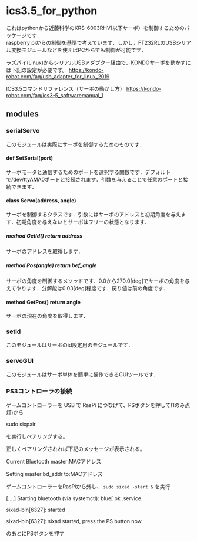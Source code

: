 # ics3.5_for_python

これはpythonから近藤科学のKRS-6003RHV(以下サーボ）を制御するためのパッケージです．  
raspberry piからの制御を基準で考えています．しかし，FT232RLのUSBシリアル変換モジュールなどを使えばPCからでも制御が可能です．

ラズパイ(Linux)からシリアルUSBアダプター経由で、KONDOサーボを動かすには下記の設定が必要です。
https://kondo-robot.com/faq/usb_adapter_for_linux_2019

ICS3.5コマンドリファレンス（サーボの動かし方）
https://kondo-robot.com/faq/ics3-5_softwaremanual_1

## modules
### serialServo
 このモジュールは実際にサーボを制御するためのものです．

#### def SetSerial(port)  
サーボモータと通信するためのポートを選択する関数です．デフォルトで/dev/ttyAMA0ポートと接続されます．引数を与えることで任意のポートと接続できます．

#### class Servo(address, angle)
サーボを制御するクラスです．引数にはサーボのアドレスと初期角度を与えます．初期角度を与えないとサーボはフリーの状態となります．
##### method GetId() return address
サーボのアドレスを取得します．

##### method Pos(angle) return bef_angle
サーボの角度を制御するメソッドです．0.0から270.0[deg]でサーボの角度を与えてやります．分解能は0.03[deg]程度です．戻り値は前の角度です．

#### method GetPos() return angle
サーボの現在の角度を取得します．

### setid
このモジュールはサーボのid設定用のモジュールです．

### servoGUI
このモジュールはサーボ単体を簡単に操作できるGUIツールです．


### PS3コントローラの接続
ゲームコントローラーを USB で RasPi につなげて、PSボタンを押して(1のみ点灯)から

sudo sixpair

を実行しペアリングする。

正しくペアリングされれば下記のメッセージが表示される。 

Current Bluetooth master:MACアドレス

Setting master bd_addr to:MACアドレス

ゲームコントローラーをRasPiから外し、
`sudo sixad -start &`
を実行

[....] Starting bluetooth (via systemctl): blue[ ok .service.

sixad-bin[6327]: started

sixad-bin[6327]: sixad started, press the PS button now

のあとにPSボタンを押す
